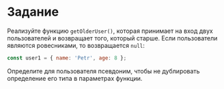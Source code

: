 # Задание
Реализуйте функцию `getOlderUser()`, которая принимает на вход двух пользователей и возвращает того, который старше. Если пользователи являются ровесниками, то возвращается `null`:
```js
const user1 = { name: 'Petr', age: 8 };
```
Определите для пользователя псевдоним, чтобы не дублировать определение его типа в параметрах функции.